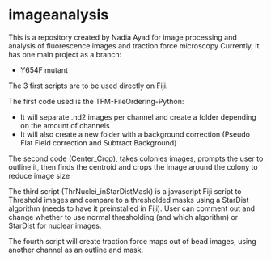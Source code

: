 # imageanalysis
This is a repository created by Nadia Ayad for image processing and analysis of fluorescence images and traction force microscopy
Currently, it has one main project as a branch:
- Y654F mutant

The 3 first scripts are to be used directly on Fiji.

The first code used is the TFM-FileOrdering-Python:
- It will separate .nd2 images per channel and create a folder depending on the amount of channels
- It will also create a new folder with a background correction (Pseudo Flat Field correction and Subtract Background)

The second code (Center_Crop), takes colonies images, prompts the user to outline it, then finds the centroid and crops the image around the colony to reduce image size

The third script (ThrNuclei_inStarDistMask) is a javascript Fiji script to Threshold images and compare to a thresholded masks using a StarDist algorithm (needs to have it preinstalled in Fiji). User can comment out and change whether to use normal thresholding (and which algorithm) or StarDist for nuclear images. 

The fourth script will create traction force maps out of bead images, using another channel as an outline and mask.

